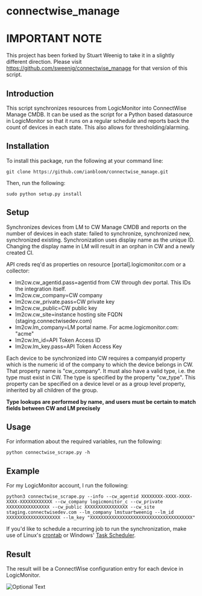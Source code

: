# connectwise_manage

# IMPORTANT NOTE

This project has been forked by Stuart Weenig to take it in a slightly different direction. Please visit https://github.com/sweenig/connectwise_manage for that version of this script.

## Introduction
This script synchronizes resources from LogicMonitor into ConnectWise Manage CMDB. It can be used as the script for a Python based datasource in LogicMonitor so that it runs on a regular schedule and reports back the count of devices in each state. This also allows for thresholding/alarming.

## Installation

To install this package, run the following at your command line:

```
git clone https://github.com/ianbloom/connectwise_manage.git
```

Then, run the following:

```
sudo python setup.py install
```

## Setup

Synchronizes devices from LM to CW Manage CMDB and reports on the number of devices in each state: failed to synchronize, synchronized new, synchronized existing. Synchronization uses display name as the unique ID. Changing the display name in LM will result in an orphan in CW and a newly created CI.

API creds req'd as properties on resource [portal].logicmonitor.com or a collector:
- lm2cw.cw_agentid.pass=agentid from CW through dev portal. This IDs the integration itself.
- lm2cw.cw_company=CW company
- lm2cw.cw_private.pass=CW private key
- lm2cw.cw_public=CW public key
- lm2cw.cw_site=instance hosting site FQDN (staging.connectwisedev.com)
- lm2cw.lm_company=LM portal name. For acme.logicmonitor.com: "acme"
- lm2cw.lm_id=API Token Access ID
- lm2cw.lm_key.pass=API Token Access Key

Each device to be synchronized into CW requires a companyid property which is the numeric id of the company to which the device belongs in CW. That property name is "cw_company".  It must also have a valid type, i.e. the type must exist in CW. The type is specified by the property "cw_type". This property can be specified on a device level or as a group level property, inherited by all children of the group.

**Type lookups are performed by name, and users must be certain to match fields between CW and LM precisely**

## Usage

For information about the required variables, run the following:

```
python connectwise_scrape.py -h
```

## Example

For my LogicMonitor account, I run the following:

```
python3 connectwise_scrape.py --info --cw_agentid XXXXXXXX-XXXX-XXXX-XXXX-XXXXXXXXXXXX --cw_company logicmonitor_c --cw_private XXXXXXXXXXXXXXXX --cw_public XXXXXXXXXXXXXXXX --cw_site staging.connectwisedev.com --lm_company lmstuartweenig --lm_id XXXXXXXXXXXXXXXXXXXX --lm_key "XXXXXXXXXXXXXXXXXXXXXXXXXXXXXXXXXXXXXX"
```

If you'd like to schedule a recurring job to run the synchronization, make use of Linux's [crontab](http://www.adminschoice.com/crontab-quick-reference) or Windows' [Task Scheduler](https://docs.microsoft.com/en-us/windows/desktop/taskschd/task-scheduler-start-page).

## Result

The result will be a ConnectWise configuration entry for each device in LogicMonitor.

![Optional Text](https://github.com/ianbloom/connectwise_manage/blob/master/images/Screen%20Shot%202018-09-20%20at%2010.59.15%20AM.png)
